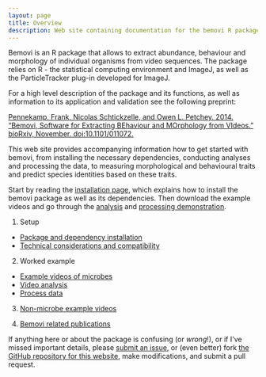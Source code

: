 ```yaml
---
layout: page
title: Overview
description: Web site containing documentation for the bemovi R package
---
```


Bemovi is an R package that allows to extract abundance, behaviour and morphology of individual 
organisms from video sequences. The package relies on R - the statistical computing environment
and ImageJ, as well as the ParticleTracker plug-in developed for ImageJ. 

For a high level description of the package and its functions, as well as information to its application and
validation see the following preprint: 

[Pennekamp, Frank, Nicolas Schtickzelle, and Owen L. Petchey. 2014. 
“Bemovi, Software for Extracting BEhaviour and MOrphology from VIdeos.” 
bioRxiv, November. doi:10.1101/011072.](http://biorxiv.org/content/early/2014/11/07/011072)

This web site provides accompanying information how to get started with bemovi, from
installing the necessary dependencies, conducting analyses and processing the data, to measuring morphological and 
behavioural traits and predict species identities based on these traits. 

Start by reading the [installation page](pages/installation.html), which
explains how to install the bemovi package as well as its dependencies. Then download the
example videos and  go through the [analysis](pages/analysis.html) and [processing demonstration](pages/processing.html). 

1. Setup
+ [Package and dependency installation](pages/installation.html)
+ [Technical considerations and compatibility](pages/tech_specs.html)
  
2. Worked example
+ [Example videos of microbes](pages/example.html)
+ [Video analysis](pages/analysis.html)
+ [Process data](pages/processing.html)
  
3. [Non-microbe example videos](pages/other_models.html)

4. [Bemovi related publications](pages/pubs.html)

  
If anything here or about the package is confusing (or _wrong_!), or if I've missed
important details, please [submit an issue](https://github.com/pennekampster/bemovi/issues), or (even
better) fork [the GitHub repository for this website](http://github.com/pennekampster/bemovi),
make modifications, and submit a pull request.